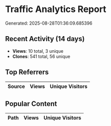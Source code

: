 # Traffic Analytics Report

Generated: 2025-08-28T01:36:09.685396

## Recent Activity (14 days)

- **Views**: 10 total, 3 unique
- **Clones**: 541 total, 56 unique

## Top Referrers

| Source | Views | Unique Visitors |
|--------|-------|-----------------|

## Popular Content

| Path | Views | Unique Visitors |
|------|-------|------------------|
